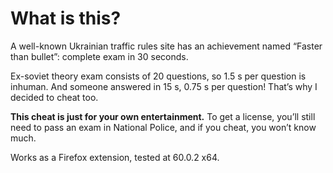# What is this?
A well-known Ukrainian traffic rules site has an achievement named “Faster than bullet”: complete exam in 30 seconds.

Ex-soviet theory exam consists of 20 questions, so 1.5 s per question is inhuman. And someone answered in 15 s, 0.75 s per question! That’s why I decided to cheat too.

**This cheat is just for your own entertainment.** To get a license, you’ll still need to pass an exam in National Police, and if you cheat, you won’t know much.

Works as a Firefox extension, tested at 60.0.2 x64.
